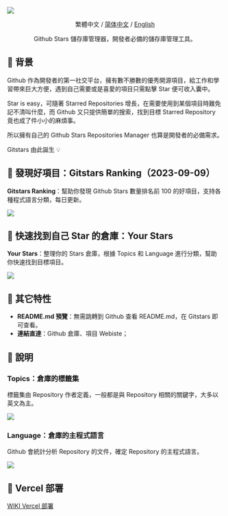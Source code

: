 ![](public/brand.png)

<div align="center">

繁體中文 / [简体中文](./README-ZH_CN.md)  / [English](./README.md)

Github Stars 儲存庫管理器，開發者必備的儲存庫管理工具。

</div>

## 🎯 背景

Github 作為開發者的第一社交平台，擁有數不勝數的優秀開源項目，給工作和學習帶來巨大方便，遇到自己需要或是喜愛的項目只需點擊 Star 便可收入囊中。

Star is easy，可隨著 Starred Repositories 增長，在需要使用到某個項目時難免記不清叫什麼，而 Github 又只提供簡單的搜索，找到目標 Starred Repository 竟也成了件小小的麻煩事。

所以擁有自己的 Github Stars Repositories Manager 也算是開發者的必備需求。

Gitstars 由此誕生 💡

## 👀 發現好項目：Gitstars Ranking（2023-09-09）

<strong>Gitstars Ranking</strong>：幫助你發現 Github Stars 數量排名前 100 的好項目，支持各種程式語言分類，每日更新。

![](public/example-github-ranking.png)

## 🚀 快速找到自己 Star 的倉庫：Your Stars

<strong>Your Stars</strong>：整理你的 Stars 倉庫，根據 Topics 和 Language 進行分類，幫助你快速找到目標項目。

![](public/example-your-stars.png)

## 👻 其它特性

- <strong>README.md 預覽</strong>：無需跳轉到 Github 查看 README.md，在 Gitstars 即可查看。
- <strong>連結直達</strong>：Github 倉庫、項目 Webiste；

## 📖 說明

### Topics：倉庫的標籤集

標籤集由 Repository 作者定義，一般都是與 Repository 相關的關鍵字，大多以英文為主。

![](public/example-topics.png)

### Language：倉庫的主程式語言

Github 會統計分析 Repository 的文件，確定 Repository 的主程式語言。

![](public/example-languages.png)

## 🤖 Vercel 部署

[WIKI Vercel 部署](https://github.com/cfour-hi/gitstars/wiki/Vercel-%E9%83%A8%E7%BD%B2)
